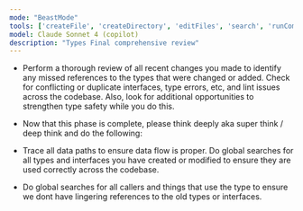 ```yaml
---
mode: "BeastMode"
tools: ['createFile', 'createDirectory', 'editFiles', 'search', 'runCommands', 'runTasks', 'usages', 'vscodeAPI', 'think', 'problems', 'changes', 'testFailure', 'openSimpleBrowser', 'fetch', 'githubRepo', 'extensions', 'todos', 'runTests', 'context7', 'append_insight', 'describe_table', 'list_insights', 'list_tables', 'read_query', 'sequentialthinking', 'electron-mcp-server', 'execute_command', 'get_diagnostics', 'get_references', 'get_symbol_lsp_info', 'open_files', 'rename_symbol', 'review', 'reviewStaged', 'reviewUnstaged', 'websearch']
model: Claude Sonnet 4 (copilot)
description: "Types Final comprehensive review"
---
```


- Perform a thorough review of all recent changes you made to identify any missed references to the types that were changed or added. Check for conflicting or duplicate interfaces, type errors, etc, and lint issues across the codebase. Also, look for additional opportunities to strengthen type safety while you do this.

- Now that this phase is complete, please think deeply aka super think / deep think and do the following:

- Trace all data paths to ensure data flow is proper. Do global searches for all types and interfaces you have created or modified to ensure they are used correctly across the codebase.

- Do global searches for all callers and things that use the type to ensure we dont have lingering references to the old types or interfaces.
